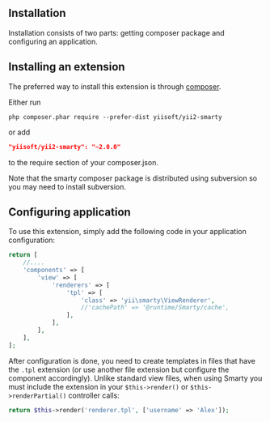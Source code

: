 Installation
------------

Installation consists of two parts: getting composer package and configuring an application. 

## Installing an extension

The preferred way to install this extension is through [composer](http://getcomposer.org/download/).

Either run

```
php composer.phar require --prefer-dist yiisoft/yii2-smarty
```

or add

```json
"yiisoft/yii2-smarty": "~2.0.0"
```

to the require section of your composer.json.

Note that the smarty composer package is distributed using subversion so you may need to install subversion.

## Configuring application

To use this extension, simply add the following code in your application configuration:

```php
return [
    //....
    'components' => [
        'view' => [
            'renderers' => [
                'tpl' => [
                    'class' => 'yii\smarty\ViewRenderer',
                    //'cachePath' => '@runtime/Smarty/cache',
                ],
            ],
        ],
    ],
];
```

After configuration is done, you need to create templates in files that have the `.tpl` extension (or use another file
extension but configure the component accordingly). Unlike standard view files, when using Smarty you must include
the extension in your `$this->render()` or `$this->renderPartial()` controller calls:

```php
return $this->render('renderer.tpl', ['username' => 'Alex']);
```
